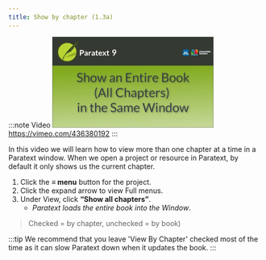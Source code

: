 ```yaml
---
title: Show by chapter (1.3a)
---
```


:::note Video
[![ ](../../media/1.3a.png)](https://vimeo.com/436380192)  
https://vimeo.com/436380192
:::

In this video we will learn how to view more than one chapter at a time in a Paratext window. When we open a project or resource in Paratext, by default it only shows us the current chapter.

1. Click the **≡ menu** button for the project.
1. Click the expand arrow to view Full menus.
1. Under View, click **“Show all chapters”**.  
   -  *Paratext loads the entire book into the Window*.
>  Checked = by chapter, unchecked = by book)
> 
:::tip
We recommend that you leave 'View By Chapter' checked most of the time as it can slow Paratext down when it updates the book.
:::
